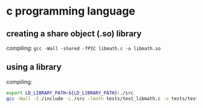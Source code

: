 # c programming language


## creating a share object (.so) library
compiling: `gcc -Wall -shared -fPIC libmath.c -o libmath.so`

## using a library

compiling:
```bash
export LD_LIBRARY_PATH=${LD_LIBRARY_PATH}:./src
gcc -Wall -I./include -L./src -lmath tests/test_libmath.c -o tests/test_libmath
```

